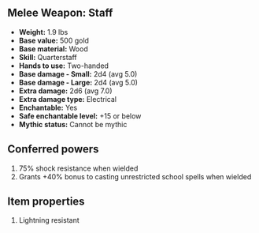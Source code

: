 ## Melee Weapon: Staff
- **Weight:** 1.9 lbs
- **Base value:** 500 gold
- **Base material:** Wood
- **Skill:** Quarterstaff
- **Hands to use:** Two-handed
- **Base damage - Small:** 2d4 (avg 5.0)
- **Base damage - Large:** 2d4 (avg 5.0)
- **Extra damage:** 2d6 (avg 7.0)
- **Extra damage type:** Electrical
- **Enchantable:** Yes
- **Safe enchantable level:** +15 or below
- **Mythic status:** Cannot be mythic
## Conferred powers
1. 75% shock resistance when wielded
2. Grants +40% bonus to casting unrestricted school spells when wielded
## Item properties
1. Lightning resistant
